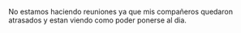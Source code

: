 No estamos haciendo reuniones ya que mis compañeros quedaron atrasados y estan viendo como poder ponerse al dia.